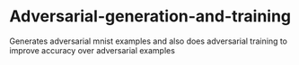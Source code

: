 # Adversarial-generation-and-training
Generates adversarial mnist examples and also does adversarial training to improve accuracy over adversarial examples
